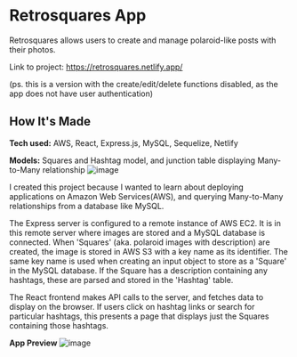 # Retrosquares App

Retrosquares allows users to create and manage polaroid-like posts with their photos. 

Link to project: https://retrosquares.netlify.app/

(ps. this is a version with the create/edit/delete functions disabled, as the app does not have user authentication)

## How It's Made

**Tech used:** AWS, React, Express.js, MySQL, Sequelize, Netlify

**Models:**
Squares and Hashtag model, and junction table displaying Many-to-Many relationship
![image](https://github.com/dhl92000/retrosquares-backend2024/assets/135692247/0a1a0195-6cc6-4b27-bd18-0d94a5e15b3c)


I created this project because I wanted to learn about deploying applications on Amazon Web Services(AWS), and querying Many-to-Many relationships from a database like MySQL. 

The Express server is configured to a remote instance of AWS EC2. It is in this remote server where images are stored and a MySQL database is connected. When 'Squares' (aka. polaroid images with description) are created, the image is stored in AWS S3 with a key name as its identifier. The same key name is used when creating an input object to store as a 'Square' in the MySQL database. If the Square has a description containing any hashtags, these are parsed and stored in the 'Hashtag' table. 

The React frontend makes API calls to the server, and fetches data to display on the browser. If users click on hashtag links or search for particular hashtags, this presents a page that displays just the Squares containing those hashtags.

**App Preview**
![image](https://github.com/dhl92000/retrosquaresfrontend2024/assets/135692247/1bcb4d04-73dc-487f-bc8c-9c6e11802cd4)
